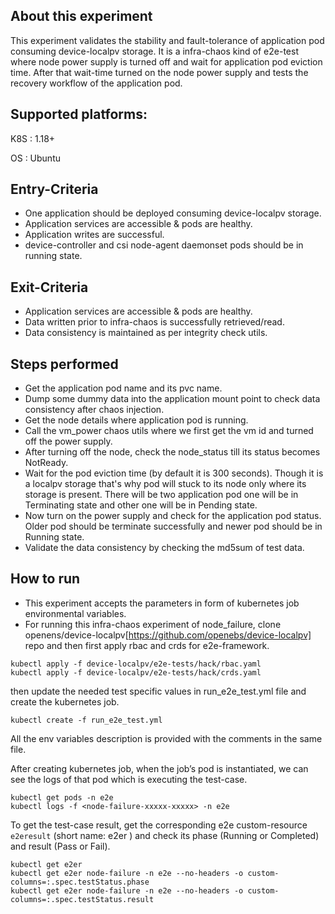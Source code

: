 ## About this experiment

This experiment validates the stability and fault-tolerance of application pod consuming device-localpv storage. It is a infra-chaos kind of e2e-test where node power supply is turned off and wait for application pod eviction time. After that wait-time turned on the node power supply and tests the recovery workflow of the application pod.

## Supported platforms:

K8S : 1.18+

OS : Ubuntu

## Entry-Criteria

- One application should be deployed consuming device-localpv storage.
- Application services are accessible & pods are healthy.
- Application writes are successful.
- device-controller and csi node-agent daemonset pods should be in running state.

## Exit-Criteria

- Application services are accessible & pods are healthy.
- Data written prior to infra-chaos is successfully retrieved/read.
- Data consistency is maintained as per integrity check utils.

## Steps performed

- Get the application pod name and its pvc name.
- Dump some dummy data into the application mount point to check data consistency after chaos injection.
- Get the node details where application pod is running.
- Call the vm_power chaos utils where we first get the vm id and turned off the power supply.
- After turning off the node, check the node_status till its status becomes NotReady.
- Wait for the pod eviction time (by default it is 300 seconds). Though it is a localpv storage that's why pod will stuck to its node only where its storage is present. There will be two application pod one will be in Terminating state and other one will be in Pending state.
- Now turn on the power supply and check for the application pod status. Older pod should be terminate successfully and newer pod should be in Running state.
- Validate the data consistency by checking the md5sum of test data.

## How to run

- This experiment accepts the parameters in form of kubernetes job environmental variables.
- For running this infra-chaos experiment of node_failure, clone openens/device-localpv[https://github.com/openebs/device-localpv] repo and then first apply rbac and crds for e2e-framework.
```
kubectl apply -f device-localpv/e2e-tests/hack/rbac.yaml
kubectl apply -f device-localpv/e2e-tests/hack/crds.yaml
```
then update the needed test specific values in run_e2e_test.yml file and create the kubernetes job.
```
kubectl create -f run_e2e_test.yml
```
All the env variables description is provided with the comments in the same file.

After creating kubernetes job, when the job’s pod is instantiated, we can see the logs of that pod which is executing the test-case.

```
kubectl get pods -n e2e
kubectl logs -f <node-failure-xxxxx-xxxxx> -n e2e
```
To get the test-case result, get the corresponding e2e custom-resource `e2eresult` (short name: e2er ) and check its phase (Running or Completed) and result (Pass or Fail).

```
kubectl get e2er
kubectl get e2er node-failure -n e2e --no-headers -o custom-columns=:.spec.testStatus.phase
kubectl get e2er node-failure -n e2e --no-headers -o custom-columns=:.spec.testStatus.result
```